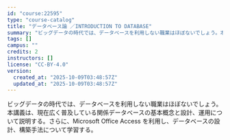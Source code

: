 ```yaml
---
id: "course:22595"
type: "course-catalog"
title: "データベース論 ／INTRODUCTION TO DATABASE"
summary: "ビッグデータの時代では、データベースを利用しない職業はほぼないでしょう。本講義は、現在広く普及している関係データベースの基本概念と設計、運用について説明する。さらに、Microsoft Office Access を利用し、データベースの設…"
tags: []
campus: ""
credits: 2
instructors: []
license: "CC-BY-4.0"
version:
  created_at: "2025-10-09T03:48:57Z"
  updated_at: "2025-10-09T03:48:57Z"
---
```

ビッグデータの時代では、データベースを利用しない職業はほぼないでしょう。本講義は、現在広く普及している関係データベースの基本概念と設計、運用について説明する。さらに、Microsoft Office Access を利用し、データベースの設計、構築手法について学習する。
